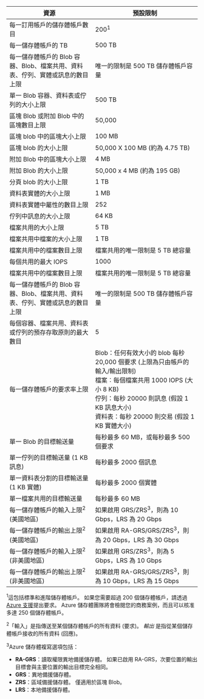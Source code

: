| 資源 | 預設限制 |
| --- | --- |
| 每一訂用帳戶的儲存體帳戶數目 |200<sup>1</sup> |
| 每一儲存體帳戶的 TB |500 TB |
| 每一儲存體帳戶的 Blob 容器、Blob、檔案共用、資料表、佇列、實體或訊息的數目上限 |唯一的限制是 500 TB 儲存體帳戶容量 |
| 單一 Blob 容器、資料表或佇列的大小上限 |500 TB |
| 區塊 Blob 或附加 Blob 中的區塊數目上限 |50,000 |
| 區塊 blob 中的區塊大小上限 |100 MB |
| 區塊 blob 的大小上限 |50,000 X 100 MB (約為 4.75 TB) |
| 附加 Blob 中的區塊大小上限 |4 MB |
| 附加 Blob 的大小上限 |50,000 x 4 MB (約為 195 GB) |
| 分頁 blob 的大小上限 |1 TB |
| 資料表實體的大小上限 |1 MB |
| 資料表實體中屬性的數目上限 |252 |
| 佇列中訊息的大小上限 |64 KB |
| 檔案共用的大小上限 |5 TB |
| 檔案共用中檔案的大小上限 |1 TB |
| 檔案共用中的檔案數目上限 |檔案共用的唯一限制是 5 TB 總容量 |
| 每個共用的最大 IOPS |1000 |
| 檔案共用中的檔案數目上限 |檔案共用的唯一限制是 5 TB 總容量 |
| 每一儲存體帳戶的 Blob 容器、Blob、檔案共用、資料表、佇列、實體或訊息的數目上限 |唯一的限制是 500 TB 儲存體帳戶容量 |
| 每個容器、檔案共用、資料表或佇列的預存存取原則的最大數目 |5 |
| 每一儲存體帳戶的要求率上限 |Blob：任何有效大小的 blob 每秒 20,000 個要求 (上限為只由帳戶的輸入/輸出限制) <br />檔案︰每個檔案共用 1000 IOPS (大小 8 KB) <br />佇列：每秒 20000 則訊息 (假設 1 KB 訊息大小)<br />資料表：每秒 20000 則交易 (假設 1 KB 實體大小) |
| 單一 Blob 的目標輸送量 |每秒最多 60 MB，或每秒最多 500 個要求 |
| 單一佇列的目標輸送量 (1 KB 訊息) |每秒最多 2000 個訊息 |
| 單一資料表分割的目標輸送量 (1 KB 實體) |每秒最多 2000 個實體 |
| 單一檔案共用的目標輸送量 |每秒最多 60 MB |
| 每一儲存體帳戶的輸入上限<sup>2</sup> (美國地區) |如果啟用 GRS/ZRS<sup>3</sup>，則為 10 Gbps，LRS 為 20 Gbps |
| 每一儲存體帳戶的輸出上限<sup>2</sup> (美國地區) |如果啟用 RA-GRS/GRS/ZRS<sup>3</sup>，則為 20 Gbps，LRS 為 30 Gbps |
| 每一儲存體帳戶的輸入上限<sup>2</sup> (非美國地區) |如果啟用 GRS/ZRS<sup>3</sup>，則為 5 Gbps，LRS 為 10 Gbps |
| 每一儲存體帳戶的輸出上限<sup>2</sup> (非美國地區) |如果啟用 RA-GRS/GRS/ZRS<sup>3</sup>，則為 10 Gbps，LRS 為 15 Gbps |

<sup>1</sup>這包括標準和進階儲存體帳戶。 如果您需要超過 200 個儲存體帳戶，請透過 [Azure 支援](https://azure.microsoft.com/support/faq/)提出要求。 Azure 儲存體團隊將會檢閱您的商務案例，而且可以核准多達 250 個儲存體帳戶。 

<sup>2</sup>「輸入」是指傳送至某個儲存體帳戶的所有資料 (要求)。 *輸出* 是指從某個儲存體帳戶接收的所有資料 (回應)。  

<sup>3</sup>Azure 儲存體複寫選項包括：

* **RA-GRS**：讀取權限異地備援儲存體。 如果已啟用 RA-GRS，次要位置的輸出目標會與主要位置的輸出目標完全相同。
* **GRS**：異地備援儲存體。 
* **ZRS**：區域備援儲存體。 僅適用於區塊 Blob。 
* **LRS**：本地備援儲存體。 

